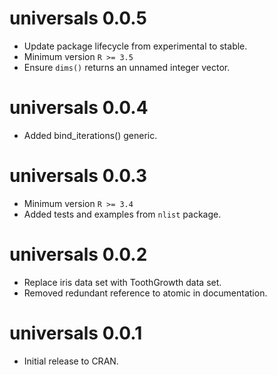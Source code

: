 <!-- NEWS.md is maintained by https://cynkra.github.io/fledge, do not edit -->

# universals 0.0.5

- Update package lifecycle from experimental to stable.
- Minimum version `R >= 3.5`
- Ensure `dims()` returns an unnamed integer vector.


# universals 0.0.4

- Added bind_iterations() generic.


# universals 0.0.3

- Minimum version `R >= 3.4`
- Added tests and examples from `nlist` package.


# universals 0.0.2

- Replace iris data set with ToothGrowth data set.
- Removed redundant reference to atomic in documentation.


# universals 0.0.1

- Initial release to CRAN.
